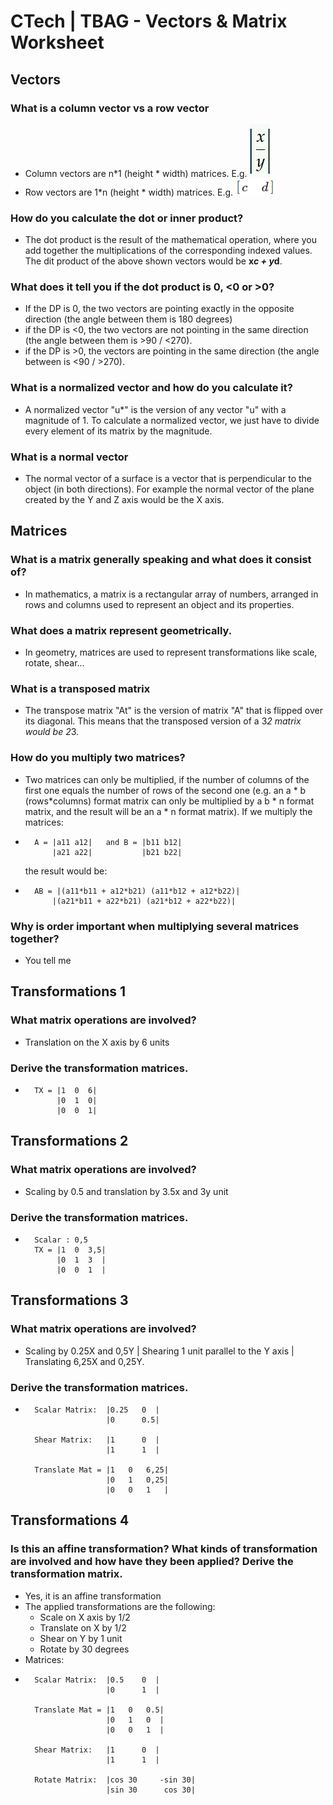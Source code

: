 # CTech | TBAG - Vectors & Matrix Worksheet

## Vectors
	
 ###  What is a column vector vs a row vector
 - Column vectors are n*1 (height * width) matrices. E.g. ![Column Vector](./img/column.png "Column Vector")
 - Row vectors are 1*n (height * width) matrices. E.g. ![Row Vector](./img/row.png "Row Vector")

 ### How do you calculate the dot or inner product?
 - The dot product is the result of the mathematical operation, where you add together the multiplications of the corresponding indexed values. The dit product of the above shown vectors would be **x*c + y*d**. 

 ### What does it tell you if the dot product is 0, <0 or >0?
 - If the DP is 0, the two vectors are pointing exactly in the opposite direction (the angle between them is 180 degrees)
 - if the DP is <0, the two vectors are not pointing in the same direction (the angle between them is >90 / <270).
 - if the DP is >0, the vectors are pointing in the same direction (the angle between is <90 / >270).

 ### What is a normalized vector and how do you calculate it?
 - A normalized vector "u*" is the version of any vector "u" with a magnitude of 1. To calculate a normalized vector, we just have to divide every element of its matrix by the magnitude. 

 ### What is a normal vector
- The normal vector of a surface is a vector that is perpendicular to the object (in both directions). For example the normal vector of the plane created by the Y and Z axis would be the X axis. 

## Matrices
### What is a matrix generally speaking and what does it consist of?
- In mathematics, a matrix is a rectangular array of numbers, arranged in rows and columns used to represent an object and its properties.
### What does a matrix represent geometrically.
- In geometry, matrices are used to represent transformations like scale, rotate, shear...
### What is a transposed matrix
- The transpose matrix "At" is the version of matrix "A" that is flipped over its diagonal. This means that the transposed version of a 3*2 matrix would be 2*3. 
### How do you multiply two matrices?
- Two matrices can only be multiplied, if the number of columns of the first one equals the number of rows of the second one (e.g. an a * b (rows*columns) format matrix can only be multiplied by a b * n format matrix, and the result will be an a * n format matrix). If we multiply the matrices:
-       A = |a11 a12|   and B = |b11 b12|
            |a21 a22|           |b21 b22|
            
    the result would be:
-       AB = |(a11*b11 + a12*b21) (a11*b12 + a12*b22)|
            |(a21*b11 + a22*b21) (a21*b12 + a22*b22)|

### Why is order important when multiplying several matrices together?
- You tell me

## Transformations 1
### What matrix operations are involved?
- Translation on the X axis by 6 units
### Derive the transformation matrices.
-       TX = |1  0  6|
             |0  1  0|
             |0  0  1|

## Transformations 2
### What matrix operations are involved?
- Scaling by 0.5 and translation by 3.5x and 3y unit
### Derive the transformation matrices.
-       Scalar : 0,5
        TX = |1  0  3,5|
             |0  1  3  |
             |0  0  1  |

## Transformations 3
### What matrix operations are involved?
- Scaling by 0.25X and 0,5Y | Shearing 1 unit parallel to the Y axis | Translating 6,25X and 0,25Y.
### Derive the transformation matrices.
-       Scalar Matrix:  |0.25   0  |
                        |0      0.5|

        Shear Matrix:   |1      0  |
                        |1      1  |

        Translate Mat = |1   0   6,25|
                        |0   1   0,25|
                        |0   0   1   |

## Transformations 4 
### Is this an affine transformation? What kinds of transformation are involved and how have they been applied? Derive the transformation matrix. 
- Yes, it is an affine transformation
- The applied transformations are the following:
    - Scale on X axis by 1/2
    - Translate on X by 1/2
    - Shear on Y by 1 unit
    - Rotate by 30 degrees
- Matrices:
-       Scalar Matrix:  |0.5    0  |
                        |0      1  |

        Translate Mat = |1   0   0.5|
                        |0   1   0  |
                        |0   0   1  |

        Shear Matrix:   |1      0  |
                        |1      1  |

        Rotate Matrix:  |cos 30     -sin 30|
                        |sin 30      cos 30|